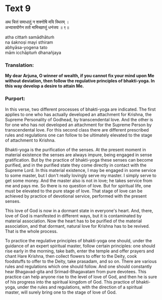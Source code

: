# Text 9

अथ चित्तं समाधातुं न शक्नोषि मयि स्थिरम् ।  
अभ्यासयोगेन ततो मामिच्छाप्तुं धनंजय ॥ ९॥

atha cittaḿ samādhātuḿ  
na śaknoṣi mayi sthiram  
abhyāsa-yogena tato  
mām icchāptuḿ dhanañjaya



### Translation:

**My dear Arjuna, O winner of wealth, if you cannot fix your mind upon Me without deviation, then follow the regulative principles of bhakti-yoga. In this way develop a desire to attain Me.**

### Purport:

In this verse, two different processes of bhakti-yoga are indicated. The first applies to one who has actually developed an attachment for Krishna, the Supreme Personality of Godhead, by transcendental love. And the other is for one who has not developed an attachment for the Supreme Person by transcendental love. For this second class there are different prescribed rules and regulations one can follow to be ultimately elevated to the stage of attachment to Krishna.

Bhakti-yoga is the purification of the senses. At the present moment in material existence the senses are always impure, being engaged in sense gratification. But by the practice of bhakti-yoga these senses can become purified, and in the purified state they come directly in contact with the Supreme Lord. In this material existence, I may be engaged in some service to some master, but I don't really lovingly serve my master. I simply serve to get some money. And the master also is not in love; he takes service from me and pays me. So there is no question of love. But for spiritual life, one must be elevated to the pure stage of love. That stage of love can be achieved by practice of devotional service, performed with the present senses.

This love of God is now in a dormant state in everyone's heart. And, there, love of God is manifested in different ways, but it is contaminated by material association. Now the heart has to be purified of the material association, and that dormant, natural love for Krishna has to be revived. That is the whole process.

To practice the regulative principles of bhakti-yoga one should, under the guidance of an expert spiritual master, follow certain principles: one should rise early in the morning, take bath, enter the temple and offer prayers and chant Hare Krishna, then collect flowers to offer to the Deity, cook foodstuffs to offer to the Deity, take prasadam, and so on. There are various rules and regulations which one should follow. And one should constantly hear Bhagavad-gita and Srimad-Bhagavatam from pure devotees. This practice can help anyone rise to the level of love of God, and then he is sure of his progress into the spiritual kingdom of God. This practice of bhakti-yoga, under the rules and regulations, with the direction of a spiritual master, will surely bring one to the stage of love of God.